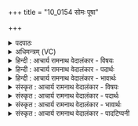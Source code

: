 +++
title = "10_0154 सोमः पूषा"

+++
<details><summary>पदपाठः</summary>

सो꣡मः꣢꣯। पू꣣षा꣢। च꣣। चेततुः। वि꣡श्वा꣢꣯साम्। सु꣣क्षितीना꣢म्। सु꣣। क्षितीना꣢म्। दे꣣वत्रा꣢। र꣣थ्योः꣢꣯। हि꣣ता꣢। १५४।
</details>

<details><summary>अधिमन्त्रम् (VC)</summary>

- इन्द्रः
- शुनःशेप आजीगर्तिः, वामदेवो वा
- गायत्री
- षड्जः
- ऐन्द्रं काण्डम्
</details>

<details><summary>हिन्दी : आचार्य रामनाथ वेदालंकार - विषयः</summary>

अगले मन्त्र में सोम और पूषा के गुण-कर्मों के वर्णन द्वारा इन्द्र परमेश्वर की महिमा प्रकट की गयी है।
</details>

<details><summary>हिन्दी : आचार्य रामनाथ वेदालंकार - पदार्थः</summary>

पदार्थान्वयभाषाः -  (सोमः पूषा च) चन्द्रमा और सूर्य अथवा मन और आत्मा (विश्वासाम् सुक्षितीनाम्) सब उत्कृष्ट प्रजाओं का (चेततुः) उपकार करना जानते हैं, वे (देवत्रा) विद्वज्जनों में (रथ्योः) रथारुढों के समान उन्नति के लिए प्रयत्नशील गुरु-शिष्य, माता-पिता, पिता-पुत्र, पत्नी-यजमान, स्त्री-पुरुष, शास्य-शासक आदि के (हिता) हितकारी होते हैं ॥१०॥
</details>

<details><summary>हिन्दी : आचार्य रामनाथ वेदालंकार - भावार्थः</summary>

भावार्थभाषाः -  इन्द्र नामक परमेश्वर की ही यह महिमा है कि उसकी रची हुई सृष्टि में सौम्य चन्द्रमा और तैजस सूर्य तथा मानव शरीर में सौम्य मन और तैजस आत्मा दोनों प्राण आदि के प्रदान द्वारा सब प्रजाओं का उपकार करते हैं। जैसे रथारूढ़ रथस्वामी और सारथि अथवा रानी और राजा क्रमशः मार्ग को पार करते चलते हैं, वैसे ही जो भी गुरु-शिष्य, माता-पिता, पिता-पुत्र, पत्नी-यजमान, स्त्री-पुरुष, शास्य-शासक आदि उन्नति के लिए प्रयत्न करते हैं, उनके लिए पूर्वोक्त दोनों चन्द्र-सूर्य और मन-आत्मा परम हितकारी होते हैं ॥१०॥ इस दशति में इन्द्र और इन्द्र द्वारा रचित भूमि, गाय, वेदवाणी, चन्द्र, सूर्य आदि का महत्त्व वर्णित होने से और इन्द्र के पास से ऋत की मेधा की प्राप्ति का वर्णन होने से इस दशति के विषय की पूर्व दशति के विषय के साथ सङ्गति है, यह जानना चाहिए ॥ द्वितीय—प्रपाठक में द्वितीय—अर्ध की प्रथमः—दशति समाप्त ॥ द्वितीय—अध्याय में चतुर्थ खण्ड समाप्त ॥
</details>

<details><summary>संस्कृत : आचार्य रामनाथ वेदालंकार - विषयः</summary>

अथ सोमस्य पूष्णश्च गुणकर्मवर्णनमुखेनेन्द्रस्य महिमानमाचष्टे।
</details>

<details><summary>संस्कृत : आचार्य रामनाथ वेदालंकार - पदार्थः</summary>

पदार्थान्वयभाषाः -  (सोमः पूषा च) सौम्यश्चन्द्रः पोषकः सूर्यश्च, यद्वा चान्द्रमसं मनः सौरः आत्मा च (विश्वासाम् सुक्षितीनाम्) सर्वासां सुप्रजानाम्, सर्वाः सुप्रजा इत्यर्थः। क्षितय इति मनुष्यनाम। निघं० २।३। द्वितीयार्थे षष्ठी। (चेततुः) उपकर्तुं जानीतः। चिती संज्ञाने, लडर्थे लिट्, द्वित्वाभावश्छान्दसः। तौ (देवत्रा) देवेषु विद्वत्सु। देवशब्दात् देवमनुष्य०। अ० ५।४।५६ इति सप्तम्यर्थे त्रा प्रत्ययः। (रथ्योः१) रथारूढयोरिव उन्नत्यै प्रयतमानयोः गुरुशिष्ययोः, मातापित्रोः, पितापुत्रयोः, पत्नीयजमानयोः, स्त्रीपुरुषयोः, शास्यशासकयोः (हिता) हितौ हितकारिणौ भवतः। अत्र सुपां सुलुक्०। अ० ७।१।३९ इति प्रथमाद्विवचनस्याकारः ॥१०॥
</details>

<details><summary>संस्कृत : आचार्य रामनाथ वेदालंकार - भावार्थः</summary>

भावार्थभाषाः -  इन्द्राख्यस्य परमेश्वरस्यैवायं महिमा यत् तद्रचितायां सृष्टौ सौम्यश्चन्द्रमास्तैजसः सूर्यश्च, मानवशरीरे च सौम्यं मनस्तैजस आत्मा च उभावपि प्राणादिप्रदानेन सर्वाः प्रजा उपकुरुतः। यथा रथारूढी रथस्वामी सारथिश्च यद्वा राज्ञी राजा च क्रमशोऽध्वानं लङ्घयतस्तथैव यावपि गुरुशिष्यौ वा मातापितरौ वा पितापुत्रौ वा पत्नीयजमानौ वा स्त्रीपुरुषौ वा शास्यशासकौ वा समुत्कर्षाय प्रयतमानौ भवतस्तयोः कृते तौ परमहितावहौ सम्पद्येते ॥१०॥ अत्रेन्द्रस्य तद्रचितानां भूमिधेनुवेदवाक्चन्द्रसूर्यादीनां च महत्त्ववर्णनात्, इन्द्रस्य सकाशाद् ऋतस्य मेधायाः प्राप्तिवर्णनाच्चैतद्दशत्यर्थस्य पूर्वदशत्यर्थेन सह सङ्गतिरस्तीति वेद्यम् ॥ इति द्वितीये प्रपाठके द्वितीयार्धे प्रथमा दशतिः। इति द्वितीयाध्याये चतुर्थः खण्डः।
</details>

<details><summary>संस्कृत : आचार्य रामनाथ वेदालंकार - पादटिप्पनी</summary>

टिप्पणी:   १. रथ्योः। रथशब्देनात्र यज्ञ उच्यते, रंहतेर्गतिकर्मणः। रथस्य यज्ञस्य यौ वोढारौ तौ पत्नीयजमानावत्र रथ्यावुच्येते तयोः। यज्ञस्य देवान् प्रति प्रापयित्रोः पत्नीयजमानयोः हिता हितौ—इति वि०। रथनेता रथिः। रथनायकयोः हिता विहितौ प्रजापतिना—इति भ०। सायणस्तु रथ्यः अर्हिता इति पदच्छेदं कृत्वा रथ्यः रथार्हः अर्हिता आरोढा सोमः तादृशः पूषा सूर्यश्च इति व्याचष्टे। तत्तु पदकारविरुद्धम्।
</details>